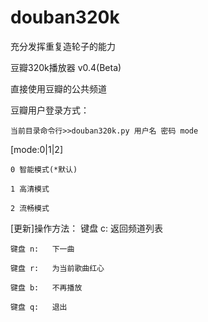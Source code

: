 douban320k
==========
充分发挥重复造轮子的能力

豆瓣320k播放器 v0.4(Beta)

直接使用豆瓣的公共频道

豆瓣用户登录方式：

	
	当前目录命令行>>douban320k.py 用户名 密码 mode
	
[mode:0|1|2]
	
	0 智能模式(*默认)
	
	1 高清模式
	
	2 流畅模式

[更新]操作方法：
	键盘 c:	返回频道列表
	
	键盘 n:	下一曲
	
	键盘 r:	为当前歌曲红心
	
	键盘 b:	不再播放
	
	键盘 q:	退出
